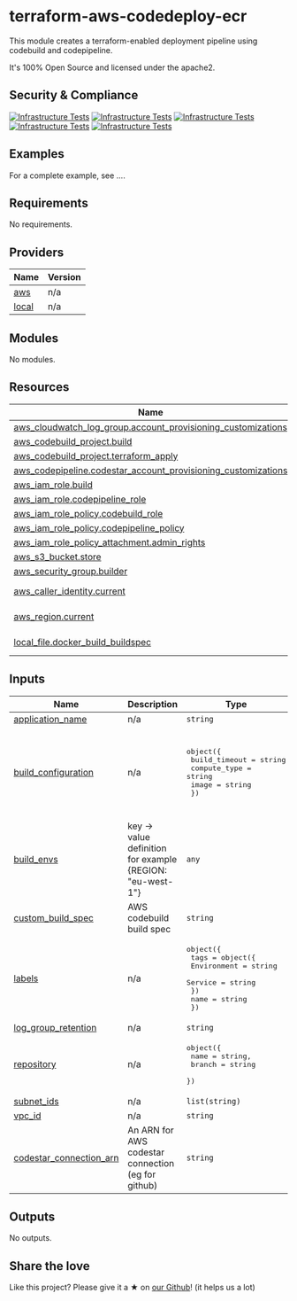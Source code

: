 # terraform-aws-codedeploy-ecr

This module creates a terraform-enabled deployment pipeline using codebuild and codepipeline. 

It's 100% Open Source and licensed under the apache2.


## Security & Compliance

[![Infrastructure Tests](https://www.bridgecrew.cloud/badges/github/l4gdev/terraform-aws-codedeploy-ecr/general)](https://www.bridgecrew.cloud/link/badge?vcs=github&fullRepo=l4gdev%2Fterraform-aws-codedeploy-ecr&benchmark=INFRASTRUCTURE+SECURITY)
[![Infrastructure Tests](https://www.bridgecrew.cloud/badges/github/l4gdev/terraform-aws-codedeploy-ecr/cis_aws)](https://www.bridgecrew.cloud/link/badge?vcs=github&fullRepo=l4gdev%2Fterraform-aws-codedeploy-ecr&benchmark=CIS+AWS+V1.2)
[![Infrastructure Tests](https://www.bridgecrew.cloud/badges/github/l4gdev/terraform-aws-codedeploy-ecr/cis_aws_13)](https://www.bridgecrew.cloud/link/badge?vcs=github&fullRepo=l4gdev%2Fterraform-aws-codedeploy-ecr&benchmark=CIS+AWS+V1.3)
[![Infrastructure Tests](https://www.bridgecrew.cloud/badges/github/l4gdev/terraform-aws-codedeploy-ecr/cis_docker_12)](https://www.bridgecrew.cloud/link/badge?vcs=github&fullRepo=l4gdev%2Fterraform-aws-codedeploy-ecr&benchmark=CIS+DOCKER+V1.2)
[![Infrastructure Tests](https://www.bridgecrew.cloud/badges/github/l4gdev/terraform-aws-codedeploy-ecr/pci_dss_v321)](https://www.bridgecrew.cloud/link/badge?vcs=github&fullRepo=l4gdev%2Fterraform-aws-codedeploy-ecr&benchmark=PCI-DSS+V3.2.1)

## Examples

For a complete example, see ....

## Requirements

No requirements.

## Providers

| Name | Version |
|------|---------|
| <a name="provider_aws"></a> [aws](#provider\_aws) | n/a |
| <a name="provider_local"></a> [local](#provider\_local) | n/a |

## Modules

No modules.

## Resources

| Name | Type |
|------|------|
| [aws_cloudwatch_log_group.account_provisioning_customizations](https://registry.terraform.io/providers/hashicorp/aws/latest/docs/resources/cloudwatch_log_group) | resource |
| [aws_codebuild_project.build](https://registry.terraform.io/providers/hashicorp/aws/latest/docs/resources/codebuild_project) | resource |
| [aws_codebuild_project.terraform_apply](https://registry.terraform.io/providers/hashicorp/aws/latest/docs/resources/codebuild_project) | resource |
| [aws_codepipeline.codestar_account_provisioning_customizations](https://registry.terraform.io/providers/hashicorp/aws/latest/docs/resources/codepipeline) | resource |
| [aws_iam_role.build](https://registry.terraform.io/providers/hashicorp/aws/latest/docs/resources/iam_role) | resource |
| [aws_iam_role.codepipeline_role](https://registry.terraform.io/providers/hashicorp/aws/latest/docs/resources/iam_role) | resource |
| [aws_iam_role_policy.codebuild_role](https://registry.terraform.io/providers/hashicorp/aws/latest/docs/resources/iam_role_policy) | resource |
| [aws_iam_role_policy.codepipeline_policy](https://registry.terraform.io/providers/hashicorp/aws/latest/docs/resources/iam_role_policy) | resource |
| [aws_iam_role_policy_attachment.admin_rights](https://registry.terraform.io/providers/hashicorp/aws/latest/docs/resources/iam_role_policy_attachment) | resource |
| [aws_s3_bucket.store](https://registry.terraform.io/providers/hashicorp/aws/latest/docs/resources/s3_bucket) | resource |
| [aws_security_group.builder](https://registry.terraform.io/providers/hashicorp/aws/latest/docs/resources/security_group) | resource |
| [aws_caller_identity.current](https://registry.terraform.io/providers/hashicorp/aws/latest/docs/data-sources/caller_identity) | data source |
| [aws_region.current](https://registry.terraform.io/providers/hashicorp/aws/latest/docs/data-sources/region) | data source |
| [local_file.docker_build_buildspec](https://registry.terraform.io/providers/hashicorp/local/latest/docs/data-sources/file) | data source |

## Inputs

| Name                                                                                                | Description | Type | Default | Required |
|-----------------------------------------------------------------------------------------------------|-------------|------|---------|:--------:|
| <a name="input_application_name"></a> [application\_name](#input\_application\_name)                | n/a | `string` | n/a | yes |
| <a name="input_build_configuration"></a> [build\_configuration](#input\_build\_configuration)       | n/a | <pre>object({<br>    build_timeout = string<br>    compute_type  = string<br>    image         = string<br>  })</pre> | <pre>{<br>  "build_timeout": "300",<br>  "compute_type": "BUILD_GENERAL1_SMALL",<br>  "image": "aws/codebuild/amazonlinux2-x86_64-standard:3.0",<br>  "terraform_version": "1.1.7"<br>}</pre> | no |
| <a name="input_build_envs"></a> [build\_envs](#input\_build\_envs)                                  | key -> value definition for example {REGION: "eu-west-1"} | `any` | n/a | yes |
| <a name="input_custom_build_spec"></a> [custom\_build\_spec](#input\_custom\_build\_spec)           | AWS codebuild build spec | `string` | `""` | no |
| <a name="input_labels"></a> [labels](#input\_labels)                                                | n/a | <pre>object({<br>    tags = object({<br>      Environment = string<br>      Service     = string<br>    })<br>    name = string<br>  })</pre> | n/a | yes |
| <a name="input_log_group_retention"></a> [log\_group\_retention](#input\_log\_group\_retention)     | n/a | `string` | n/a | yes |
| <a name="input_repository"></a> [repository](#input\_repository)                                    | n/a | <pre>object({<br>    name   = string,<br>    branch = string<br>  })</pre> | n/a | yes |
| <a name="input_subnet_ids"></a> [subnet\_ids](#input\_subnet\_ids)                                  | n/a | `list(string)` | n/a | yes |
| <a name="input_vpc_id"></a> [vpc\_id](#input\_vpc\_id)                                              | n/a | `string` | n/a | yes |
| <a name="codestar_connection_arn"></a> [codestar_connection_arn](#input\_codestar\_connection\_arn) | An ARN for AWS codestar connection (eg for github) | `string` | n/a | yes |

## Outputs

No outputs.


## Share the love

Like this project? Please give it a ★ on [our Github](https://github.com/l4gdev/terraform-aws-codedeploy-ecr)! (it helps us a lot)